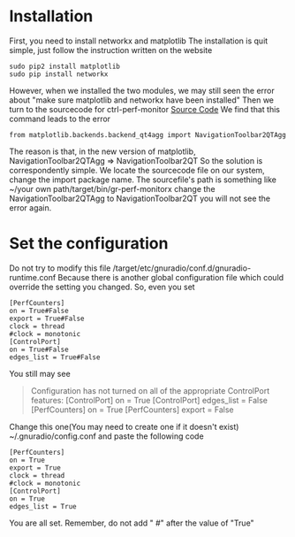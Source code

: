 # Installation
First, you need to install networkx and matplotlib
The installation is quit simple, just follow the instruction written on the website
```
sudo pip2 install matplotlib
sudo pip install networkx
```
However, when we installed the two modules, we may still seen the error about "make sure matplotlib and networkx have been installed"
Then we turn to the sourcecode for ctrl-perf-monitor
[Source Code](http://gnuradio.org/redmine/projects/gnuradio/repository/revisions/d7a2a2b65407a8f1bc2c05747088e96a1f1b8315/entry/gnuradio-runtime/python/gnuradio/ctrlport/gr-perf-monitorx)
We find that this command leads to the error
```
from matplotlib.backends.backend_qt4agg import NavigationToolbar2QTAgg
```
The reason is that, in the new version of matplotlib, 
NavigationToolbar2QTAgg => NavigationToolbar2QT
So the solution is correspondently simple. 
We locate the sourcecode file on our system, change the import package name.
The sourcefile's path is something like
~/your own path/target/bin/gr-perf-monitorx
change the NavigationToolbar2QTAgg to NavigationToolbar2QT
you will not see the error again.


# Set the configuration
Do not try to modify this file 
/target/etc/gnuradio/conf.d/gnuradio-runtime.conf
Because there is another global configuration file which could override the setting you changed.
So, even you set

```
[PerfCounters]
on = True#False
export = True#False
clock = thread
#clock = monotonic
[ControlPort]
on = True#False
edges_list = True#False
```

You still may see 

>Configuration has not turned on all of the appropriate ControlPort features:
>    [ControlPort] on = True
>    [ControlPort] edges_list = False
>    [PerfCounters] on = True
>    [PerfCounters] export = False

Change this one(You may need to create one if it doesn't exist)
~/.gnuradio/config.conf
and paste the following code

```
[PerfCounters]
on = True
export = True
clock = thread
#clock = monotonic
[ControlPort]
on = True
edges_list = True
```

You are all set.
Remember, do not add " #" after the value of "True" 